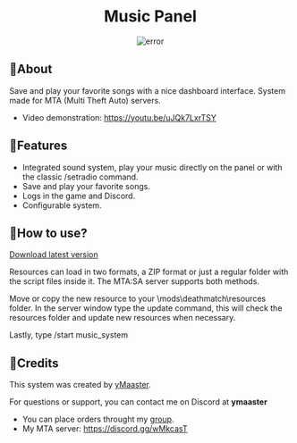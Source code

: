 <h1 align="center">Music Panel</h1>
<p align="center">
  <img src="assets/to_readme/panel_gif.gif" alt="error">
</p>

## 🔹About

Save and play your favorite songs with a nice dashboard interface. 
System made for MTA (Multi Theft Auto) servers.
  * Video demonstration: https://youtu.be/uJQk7LxrTSY

## 🔹Features
  * Integrated sound system, play your music directly on the panel or with the classic /setradio command.
  * Save and play your favorite songs.
  * Logs in the game and Discord.
  * Configurable system.

## 🔹How to use?

[Download latest version](https://github.com/yHammes/music_system/releases/latest)

Resources can load in two formats, a ZIP format or just a regular folder with the script files inside it. The MTA:SA server supports both methods.

Move or copy the new resource to your <SERVER>\mods\deathmatch\resources folder.
In the server window type the update command, this will check the resources folder and update new resources when necessary.

Lastly, type /start music_system

## 🔹Credits

This system was created by [yMaaster](https://github.com/yHammes).

For questions or support, you can contact me on Discord at **ymaaster** 
 * You can place orders throught my [group](https://discord.gg/uVPrRRBnvh).
 * My MTA server: https://discord.gg/wMkcasT
